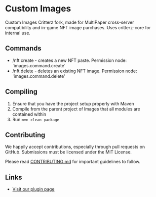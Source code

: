 Custom Images
=========

Custom Images Critterz fork, made for MultiPaper cross-server compatibility and in-game NFT image purchases.
Uses critterz-core for internal use.

Commands
---------

- /nft create <contract address> <token id> - creates a new NFT paste. Permission node: 'images.command.create'
- /nft delete - deletes an existing NFT image. Permission node: 'images.command.delete'

Compiling
---------

1. Ensure that you have the project setup properly with Maven
2. Compile from the parent project of Images that all modules are contained within
3. Run `mvn clean package`

Contributing
------------

We happily accept contributions, especially through pull requests on GitHub.
Submissions must be licensed under the MIT License.

Please read [CONTRIBUTING.md](CONTRIBUTING.md) for important guidelines to follow.

Links
-----

* [Visit our plugin page](https://www.spigotmc.org/resources/custom-images.53036/)